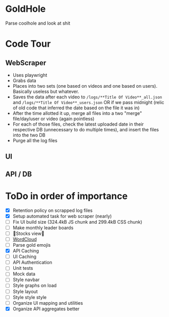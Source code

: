 # GoldHole

Parse coolhole and look at shit

# Code Tour

## WebScraper

- Uses playwright
- Grabs data
- Places into two sets (one based on videos and one based on users). Basically useless but whatever.
- Saves the data after each video to `/logs/**Title Of Video**_all.json` and `/logs/**Title Of Video**_users.json` OR if we pass midnight (relic of old code that inferred the date based on the file it was in)
- After the time allotted it up, merge all files into a two "merge" file/day/user or video (again pointless)
- For each of those files, check the latest uploaded date in their respective DB (unnecessary to do multiple times), and insert the files into the two DB
- Purge all the log files

## UI

## API / DB

# ToDo in order of importance

- [x] Retention policy on scrapped log files
- [x] Setup automated task for web scraper (nearly)
- [ ] Fix UI build size (324.4kB JS chunk and 299.4kB CSS chunk)
- [ ] Make monthly leader boards
- [ ] 💸Stocks view💸
- [ ] [WordCloud](https://github.com/sgratzl/chartjs-chart-wordcloud)
- [ ] Parse gold emojis
- [x] API Caching
- [ ] UI Caching
- [ ] API Authentication
- [ ] Unit tests
- [ ] Mock data
- [ ] Style navbar
- [ ] Style graphs on load
- [ ] Style layout
- [ ] Style style style
- [ ] Organize UI mapping and utilities
- [x] Organize API aggregates better
